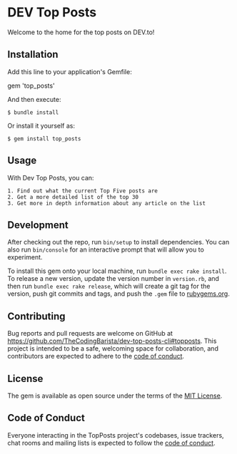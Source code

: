 # DEV Top Posts

Welcome to the home for the top posts on DEV.to! 

## Installation

Add this line to your application's Gemfile:

gem 'top_posts'

And then execute:

    $ bundle install

Or install it yourself as:

    $ gem install top_posts

## Usage

With Dev Top Posts, you can:

    1. Find out what the current Top Five posts are
    2. Get a more detailed list of the top 30
    3. Get more in depth information about any article on the list

## Development

After checking out the repo, run `bin/setup` to install dependencies. You can also run `bin/console` for an interactive prompt that will allow you to experiment.

To install this gem onto your local machine, run `bundle exec rake install`. To release a new version, update the version number in `version.rb`, and then run `bundle exec rake release`, which will create a git tag for the version, push git commits and tags, and push the `.gem` file to [rubygems.org](https://rubygems.org).

## Contributing

Bug reports and pull requests are welcome on GitHub at https://github.com/TheCodingBarista/dev-top-posts-cli#topposts. This project is intended to be a safe, welcoming space for collaboration, and contributors are expected to adhere to the [code of conduct](https://github.com/TheCodingBarista/dev-top-posts-cli/blob/master/CODE_OF_CONDUCT.md).


## License

The gem is available as open source under the terms of the [MIT License](https://opensource.org/licenses/MIT).

## Code of Conduct

Everyone interacting in the TopPosts project's codebases, issue trackers, chat rooms and mailing lists is expected to follow the [code of conduct](https://github.com/TheCodingBarista/dev-top-posts-cli/blob/master/CODE_OF_CONDUCT.md).
